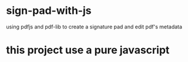 # sign-pad-with-js

using pdfjs and pdf-lib to create a signature pad and edit pdf's metadata
# this project use a pure javascript

